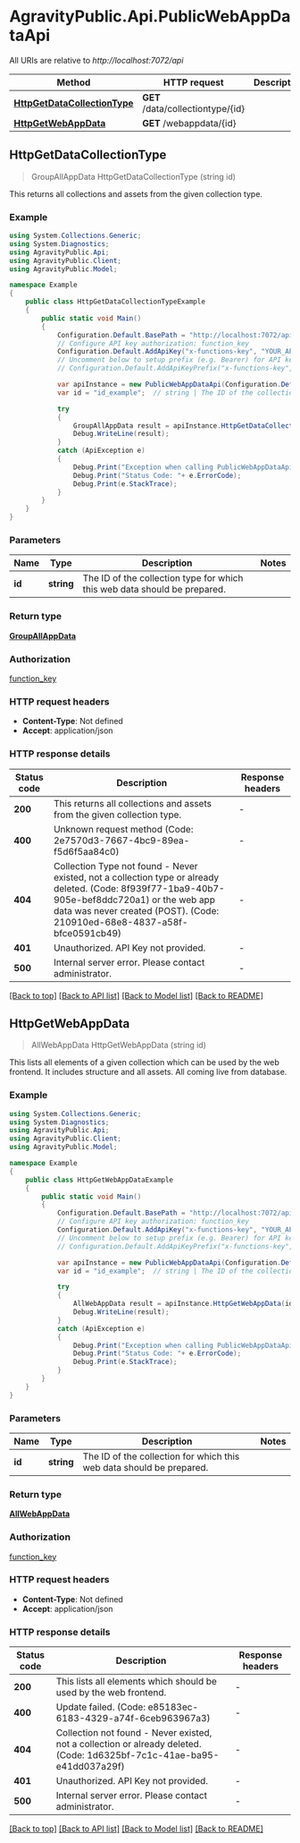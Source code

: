 # AgravityPublic.Api.PublicWebAppDataApi

All URIs are relative to *http://localhost:7072/api*

Method | HTTP request | Description
------------- | ------------- | -------------
[**HttpGetDataCollectionType**](PublicWebAppDataApi.md#httpgetdatacollectiontype) | **GET** /data/collectiontype/{id} | 
[**HttpGetWebAppData**](PublicWebAppDataApi.md#httpgetwebappdata) | **GET** /webappdata/{id} | 



## HttpGetDataCollectionType

> GroupAllAppData HttpGetDataCollectionType (string id)



This returns all collections and assets from the given collection type.

### Example

```csharp
using System.Collections.Generic;
using System.Diagnostics;
using AgravityPublic.Api;
using AgravityPublic.Client;
using AgravityPublic.Model;

namespace Example
{
    public class HttpGetDataCollectionTypeExample
    {
        public static void Main()
        {
            Configuration.Default.BasePath = "http://localhost:7072/api";
            // Configure API key authorization: function_key
            Configuration.Default.AddApiKey("x-functions-key", "YOUR_API_KEY");
            // Uncomment below to setup prefix (e.g. Bearer) for API key, if needed
            // Configuration.Default.AddApiKeyPrefix("x-functions-key", "Bearer");

            var apiInstance = new PublicWebAppDataApi(Configuration.Default);
            var id = "id_example";  // string | The ID of the collection type for which this web data should be prepared.

            try
            {
                GroupAllAppData result = apiInstance.HttpGetDataCollectionType(id);
                Debug.WriteLine(result);
            }
            catch (ApiException e)
            {
                Debug.Print("Exception when calling PublicWebAppDataApi.HttpGetDataCollectionType: " + e.Message );
                Debug.Print("Status Code: "+ e.ErrorCode);
                Debug.Print(e.StackTrace);
            }
        }
    }
}
```

### Parameters


Name | Type | Description  | Notes
------------- | ------------- | ------------- | -------------
 **id** | **string**| The ID of the collection type for which this web data should be prepared. | 

### Return type

[**GroupAllAppData**](GroupAllAppData.md)

### Authorization

[function_key](../README.md#function_key)

### HTTP request headers

- **Content-Type**: Not defined
- **Accept**: application/json


### HTTP response details
| Status code | Description | Response headers |
|-------------|-------------|------------------|
| **200** | This returns all collections and assets from the given collection type. |  -  |
| **400** | Unknown request method (Code: 2e7570d3-7667-4bc9-89ea-f5d6f5aa84c0) |  -  |
| **404** | Collection Type not found - Never existed, not a collection type or already deleted. (Code: 8f939f77-1ba9-40b7-905e-bef8ddc720a1) or the web app data was never created (POST). (Code: 210910ed-68e8-4837-a58f-bfce0591cb49) |  -  |
| **401** | Unauthorized. API Key not provided. |  -  |
| **500** | Internal server error. Please contact administrator. |  -  |

[[Back to top]](#)
[[Back to API list]](../README.md#documentation-for-api-endpoints)
[[Back to Model list]](../README.md#documentation-for-models)
[[Back to README]](../README.md)


## HttpGetWebAppData

> AllWebAppData HttpGetWebAppData (string id)



This lists all elements of a given collection which can be used by the web frontend. It includes structure and all assets. All coming live from database.

### Example

```csharp
using System.Collections.Generic;
using System.Diagnostics;
using AgravityPublic.Api;
using AgravityPublic.Client;
using AgravityPublic.Model;

namespace Example
{
    public class HttpGetWebAppDataExample
    {
        public static void Main()
        {
            Configuration.Default.BasePath = "http://localhost:7072/api";
            // Configure API key authorization: function_key
            Configuration.Default.AddApiKey("x-functions-key", "YOUR_API_KEY");
            // Uncomment below to setup prefix (e.g. Bearer) for API key, if needed
            // Configuration.Default.AddApiKeyPrefix("x-functions-key", "Bearer");

            var apiInstance = new PublicWebAppDataApi(Configuration.Default);
            var id = "id_example";  // string | The ID of the collection for which this web data should be prepared.

            try
            {
                AllWebAppData result = apiInstance.HttpGetWebAppData(id);
                Debug.WriteLine(result);
            }
            catch (ApiException e)
            {
                Debug.Print("Exception when calling PublicWebAppDataApi.HttpGetWebAppData: " + e.Message );
                Debug.Print("Status Code: "+ e.ErrorCode);
                Debug.Print(e.StackTrace);
            }
        }
    }
}
```

### Parameters


Name | Type | Description  | Notes
------------- | ------------- | ------------- | -------------
 **id** | **string**| The ID of the collection for which this web data should be prepared. | 

### Return type

[**AllWebAppData**](AllWebAppData.md)

### Authorization

[function_key](../README.md#function_key)

### HTTP request headers

- **Content-Type**: Not defined
- **Accept**: application/json


### HTTP response details
| Status code | Description | Response headers |
|-------------|-------------|------------------|
| **200** | This lists all elements which should be used by the web frontend. |  -  |
| **400** | Update failed. (Code: e85183ec-6183-4329-a74f-6ceb963967a3) |  -  |
| **404** | Collection not found - Never existed, not a collection or already deleted. (Code: 1d6325bf-7c1c-41ae-ba95-e41dd037a29f) |  -  |
| **401** | Unauthorized. API Key not provided. |  -  |
| **500** | Internal server error. Please contact administrator. |  -  |

[[Back to top]](#)
[[Back to API list]](../README.md#documentation-for-api-endpoints)
[[Back to Model list]](../README.md#documentation-for-models)
[[Back to README]](../README.md)

